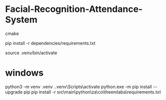 # Facial-Recognition-Attendance-System

cmake

pip install -r dependencies/requirements.txt

source .venv/bin/activate


# windows
python3 -m venv .venv
.\.venv\Scripts\activate
python.exe -m pip install --upgrade pip
pip install -r src\main\python\za\co\theemlaba\requirements.txt

